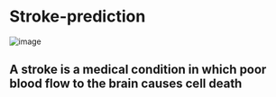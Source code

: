 # Stroke-prediction

![image](https://github.com/osama-alani/Stroke-prediction/assets/133378136/4fbb55c5-e119-4c4f-be23-d0d7373a3b7c)
## A stroke is a medical condition in which poor blood flow to the brain causes cell death
